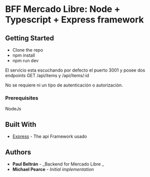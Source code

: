 # BFF Mercado Libre: Node + Typescript + Express framework

## Getting Started

- Clone the repo
- npm install
- npm run dev

El servicio esta escuchando por defecto el puerto 3001 y posee dos endpoints GET /api/items y /api/items/:id

No se requiere ni un tipo de autenticación o autorización.

### Prerequisites

NodeJs

## Built With

- [Express](https://expressjs.com/) - The api Framework usado

## Authors

- **Paul Beltrán** - _Backend for Mercado Libre _
- **Michael Pearce** - _Initial implementation_
